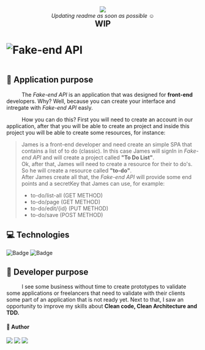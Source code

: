 <div  style="display:flex; flex-direction: column;align-items: center">
<img style="" src="https://img.icons8.com/external-wanicon-lineal-color-wanicon/280/000000/external-warning-construction-wanicon-lineal-color-wanicon.png"/>
<i>Updating readme as soon as possible &#9786;</i>
<h2 style="margin:0">WIP</h2> 
</div>

<div style="display:flex; align-items: center">
    <img src="https://img.icons8.com/color/48/000000/fraud.png"/>
    <h1>Fake-end API</h1>
</div>

## :dart: Application purpose
<p style="text-indent: 40px">The <i>Fake-end API</i> is an application that was designed for <strong>front-end</strong> developers. Why? Well, because you can create your interface and intregate with <i>Fake-end API</i> easly.</p>
<p style="text-indent: 40px">How you can do this? First you will need to create an account in our application, after that you will be able to create an project and inside this project you will be able to create some resources, for instance: 
    <blockquote>
        James is a front-end developer and need create an simple SPA that contains a list of to do (classic).
        In this case James will signIn in <i>Fake-end API</i> and will create a project called <strong>"To Do List"</strong>.</br>
        Ok, after that, James will need to create a resource for their to do's. So he will create a resource called <strong>"to-do"</strong>. </br>
        After James create all that, the <i>Fake-end API</i> will provide some end points and a secretKey that James can use, for example:
        <ul>
            <li>to-do/list-all (GET METHOD)</li>
            <li>to-do/page (GET METHOD)</li>
            <li>to-do/edit/{id} (PUT METHOD)</li>
            <li>to-do/save (POST METHOD)</li>
        <ul>
    </blockquote>

</p>

## :computer: Technologies

![Badge](https://img.shields.io/badge/Typescript-NODEJS-%237159c1?style=for-the-badge&logo=Typescript)
![Badge](https://img.shields.io/badge/MongoDb--%237159c1?style=for-the-badge&logo=MongoDb)

## :dart: Developer purpose
<p style="text-indent: 40px"> 
    I see some business without time to create prototypes to validate some applications or freelancers that need to validate with their clients some part of an application that is not ready yet.
    Next to that, I saw an opportunity to improve my skills about <strong>Clean code, Clean Architecture and TDD.</strong> 
</p>

#### :man: Author
<div> 
  <a href="https://instagram.com/marcianojosepaulo" target="_blank"><img src="https://img.shields.io/badge/-Instagram-%23E4405F?style=for-the-badge&logo=instagram&logoColor=white" target="_blank"></a>
  <a href = "mailto:marcianojosepaulo@gmail.com"><img src="https://img.shields.io/badge/-Gmail-%23333?style=for-the-badge&logo=gmail&logoColor=white" target="_blank"></a>
  <a href="https://www.linkedin.com/in/marciano-josepaulo/" target="_blank"><img src="https://img.shields.io/badge/-LinkedIn-%230077B5?style=for-the-badge&logo=linkedin&logoColor=white" target="_blank"></a> 
 
</div>

